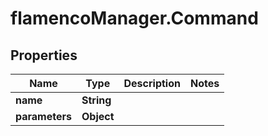 # flamencoManager.Command

## Properties

Name | Type | Description | Notes
------------ | ------------- | ------------- | -------------
**name** | **String** |  | 
**parameters** | **Object** |  | 


